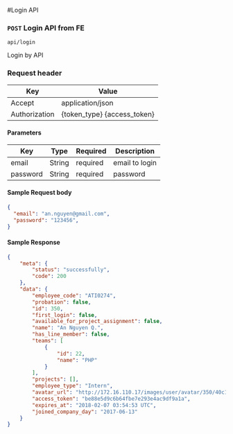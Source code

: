 #Login API
### `POST` Login API from FE
```
api/login
```
Login by API
### Request header
|Key|Value|
|---|---|
| Accept | application/json |
| Authorization | {token_type} {access_token} |

#### Parameters
| Key | Type | Required | Description |
|---|---|---|---|
| email | String | required | email to login |
| password | String | required | password |

#### Sample Request body
```json
{
  "email": "an.nguyen@gmail.com",
  "password": "123456",
}
```
#### Sample Response
```json
{
    "meta": {
        "status": "successfully",
        "code": 200
    },
    "data": {
        "employee_code": "ATI0274",
        "probation": false,
        "id": 350,
        "first_login": false,
        "available_for_project_assignment": false,
        "name": "An Nguyen Q.",
        "has_line_member": false,
        "teams": [
            {
                "id": 22,
                "name": "PHP"
            }
        ],
        "projects": [],
        "employee_type": "Intern",
        "avatar_url": "http://172.16.110.17/images/user/avatar/350/40c1fc7286.png",
        "access_token": "be88e5d9c6b64fbe7e293e4ac9df9a1a",
        "expires_at": "2018-02-07 03:54:53 UTC",
        "joined_company_day": "2017-06-13"
    }
}
```

